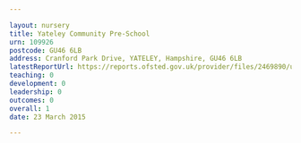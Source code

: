 ```yaml
---

layout: nursery
title: Yateley Community Pre-School
urn: 109926
postcode: GU46 6LB
address: Cranford Park Drive, YATELEY, Hampshire, GU46 6LB
latestReportUrl: https://reports.ofsted.gov.uk/provider/files/2469890/urn/109926.pdf
teaching: 0
development: 0
leadership: 0
outcomes: 0
overall: 1
date: 23 March 2015

---
```

